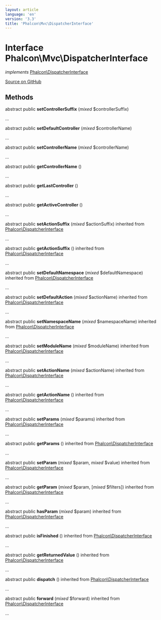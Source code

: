 ```yaml
---
layout: article
language: 'en'
version: '3.3'
title: 'Phalcon\Mvc\DispatcherInterface'
---
```

# Interface **Phalcon\Mvc\DispatcherInterface**

*implements* [Phalcon\DispatcherInterface](/3.3/en/api/Phalcon_DispatcherInterface)

<a href="https://github.com/phalcon/cphalcon/tree/v3.3.0/phalcon/mvc/dispatcherinterface.zep" class="btn btn-default btn-sm">Source on GitHub</a>

## Methods
abstract public  **setControllerSuffix** (*mixed* $controllerSuffix)

...


abstract public  **setDefaultController** (*mixed* $controllerName)

...


abstract public  **setControllerName** (*mixed* $controllerName)

...


abstract public  **getControllerName** ()

...


abstract public  **getLastController** ()

...


abstract public  **getActiveController** ()

...


abstract public  **setActionSuffix** (*mixed* $actionSuffix) inherited from [Phalcon\DispatcherInterface](/3.3/en/api/Phalcon_DispatcherInterface)

...


abstract public  **getActionSuffix** () inherited from [Phalcon\DispatcherInterface](/3.3/en/api/Phalcon_DispatcherInterface)

...


abstract public  **setDefaultNamespace** (*mixed* $defaultNamespace) inherited from [Phalcon\DispatcherInterface](/3.3/en/api/Phalcon_DispatcherInterface)

...


abstract public  **setDefaultAction** (*mixed* $actionName) inherited from [Phalcon\DispatcherInterface](/3.3/en/api/Phalcon_DispatcherInterface)

...


abstract public  **setNamespaceName** (*mixed* $namespaceName) inherited from [Phalcon\DispatcherInterface](/3.3/en/api/Phalcon_DispatcherInterface)

...


abstract public  **setModuleName** (*mixed* $moduleName) inherited from [Phalcon\DispatcherInterface](/3.3/en/api/Phalcon_DispatcherInterface)

...


abstract public  **setActionName** (*mixed* $actionName) inherited from [Phalcon\DispatcherInterface](/3.3/en/api/Phalcon_DispatcherInterface)

...


abstract public  **getActionName** () inherited from [Phalcon\DispatcherInterface](/3.3/en/api/Phalcon_DispatcherInterface)

...


abstract public  **setParams** (*mixed* $params) inherited from [Phalcon\DispatcherInterface](/3.3/en/api/Phalcon_DispatcherInterface)

...


abstract public  **getParams** () inherited from [Phalcon\DispatcherInterface](/3.3/en/api/Phalcon_DispatcherInterface)

...


abstract public  **setParam** (*mixed* $param, *mixed* $value) inherited from [Phalcon\DispatcherInterface](/3.3/en/api/Phalcon_DispatcherInterface)

...


abstract public  **getParam** (*mixed* $param, [*mixed* $filters]) inherited from [Phalcon\DispatcherInterface](/3.3/en/api/Phalcon_DispatcherInterface)

...


abstract public  **hasParam** (*mixed* $param) inherited from [Phalcon\DispatcherInterface](/3.3/en/api/Phalcon_DispatcherInterface)

...


abstract public  **isFinished** () inherited from [Phalcon\DispatcherInterface](/3.3/en/api/Phalcon_DispatcherInterface)

...


abstract public  **getReturnedValue** () inherited from [Phalcon\DispatcherInterface](/3.3/en/api/Phalcon_DispatcherInterface)

...


abstract public  **dispatch** () inherited from [Phalcon\DispatcherInterface](/3.3/en/api/Phalcon_DispatcherInterface)

...


abstract public  **forward** (*mixed* $forward) inherited from [Phalcon\DispatcherInterface](/3.3/en/api/Phalcon_DispatcherInterface)

...


